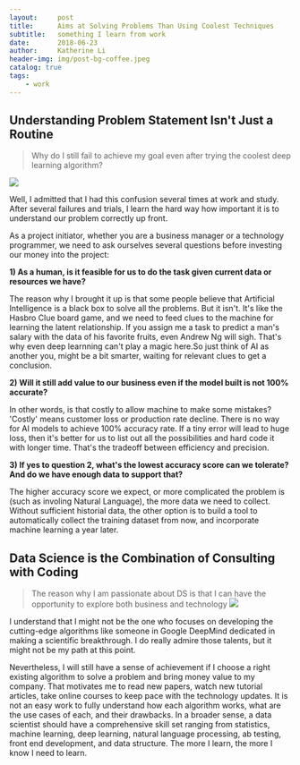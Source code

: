 ```yaml
---
layout:     post
title:      Aims at Solving Problems Than Using Coolest Techniques
subtitle:   something I learn from work
date:       2018-06-23
author:     Katherine Li
header-img: img/post-bg-coffee.jpeg
catalog: true
tags:
    - work
---
```


## Understanding Problem Statement Isn't Just a Routine

>Why do I still fail to achieve my goal even after trying the coolest deep learning algorithm?

![](https://images-na.ssl-images-amazon.com/images/I/61bCZRDe+RL._SL210_QL95_BG0,0,0,0_FMpng_.png)

Well, I admitted that I had this confusion several times at work and study. After several failures and trials, I learn the hard way how important it is to understand our problem correctly up front.

As a project initiator, whether you are a business manager or a technology programmer, we need to ask ourselves several questions before investing our money into the project:

**1) As a human, is it feasible for us to do the task given current data or resources we have?** 

The reason why I brought it up is that some people believe that Artificial Intelligence is a black box to solve all the problems. But it isn't. It's like the Hasbro Clue board game, and we need to feed clues to the machine for learning the latent relationship. If you assign me a task to predict a man's salary with the data of his favorite fruits, even Andrew Ng will sigh. That's why even deep learnning can't play a magic here.So just think of AI as another you, might be a bit smarter, waiting for relevant clues to get a conclusion. 

**2) Will it still add value to our business even if the model built is not 100% accurate?**

In other words, is that costly to allow machine to make some mistakes? 'Costly' means customer loss or production rate decline. There is no way for AI models to achieve 100% accuracy rate. If a tiny error will lead to huge loss, then it's better for us to list out all the possibilities and hard code it with longer time. That's the tradeoff between efficiency and precision.  

**3) If yes to question 2, what's the lowest accuracy score can we tolerate? And do we have enough data to support that?** 

The higher accuracy score we expect, or more complicated the problem is (such as involing Natural Language), the more data we need to collect. Without sufficient historial data, the other option is to build a tool to automatically collect the training dataset from now, and incorporate machine learning a year later.


## Data Science is the Combination of Consulting with Coding

>The reason why I am passionate about DS is that I can have the opportunity to explore both business and technology
![](https://www.inmarketingwetrust.com.au/wp-content/uploads/2015/10/Data-Science-Chart.png)

I understand that I might not be the one who focuses on developing the cutting-edge algorithms like someone in Google DeepMind dedicated in making a scientific breakthrough. I do really admire those talents, but it might not be my path at this point. 

Nevertheless, I will still have a sense of achievement if I choose a right existing algorithm to solve a problem and bring money value to my company. That motivates me to read new papers, watch new tutorial articles, take online courses to keep pace with the technology updates. It is not an easy work to fully understand how each algorithm works, what are the use cases of each, and their drawbacks. In a broader sense, a data scientist should have a comprehensive skill set ranging from statistics, machine learning, deep learning, natural language processing, ab testing, front end development, and data structure. The more I learn, the more I know I need to learn.






